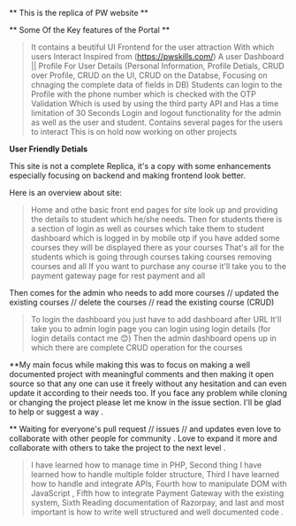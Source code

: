 ** This is the replica of PW website  **

** Some Of the Key features of the Portal **

> It contains a beutiful UI Frontend for the user attraction With which users Interact Inspired from (https://pwskills.com/) 
>  A user Dashboard || Profile For User Details (Personal Information, Profile Detials, CRUD over Profile, CRUD on the UI, CRUD on the Databse, Focusing on chnaging the complete data of fields in DB)
> Students can login to the Profile with the phone number which is checked with the OTP Validation Which is used by using the third party API and Has a time limitation of 30 Seconds 
> Login and logout functionality for the admin as well as the user and student.
> Contains several pages for the users to interact
This is on hold now working on other projects 

**User Friendly Detials**

This site is not a complete Replica, it's a copy with some enhancements especially focusing on backend and making frontend look better.

Here is an overview about site:
> Home and othe basic front end pages for site look up and providing the details to student which he/she needs.
> Then for students there is a section of login as well as courses which take them to student dashboard which is logged in by mobile otp if you have added some courses they will be displayed there as your courses
> That's all for the students which is going through courses taking courses removing courses and all
> If you want to purchase any course it'll take you to the payment gateway page for rest payment and all

Then comes for the admin who needs to add more courses // updated the existing courses // delete the courses // read the existing course (CRUD)
> To login the dashboard you just have to add dashboard after URL
> It'll take you to admin login page you can login using login details (for login details contact me 😊)
> Then the admin dashboard opens up in which there are complete CRUD operation for the courses

**My main focus while making this was to focus on making a well documented project with meaningful comments and then making it open source so that any one can use it freely without any hesitation and can even update it according to their needs too. If you face any problem while cloning or changing the project please let me know in the issue section. I'll be glad to help or suggest a way .
 
** Waiting for everyone's pull request // issues // and updates even love to collaborate with other people for community . Love to expand it more and collaborate with others to take the project to the next level .



>I have learned how to manage time in PHP,
>Second thing I have learned how to handle multiple folder structure,
>Third I have learned how to handle and integrate APIs,
>Fourth how to manipulate DOM with JavaScript ,
>Fifth how to integrate Payment Gateway with the existing system,
>Sixth Reading documentation of Razorpay,
>and last and most important is how to write well structured and well documented code .

